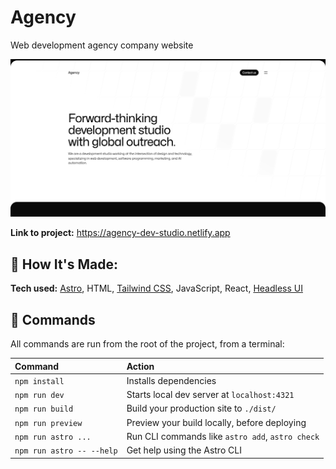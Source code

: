 # Agency

Web development agency company website

![screenshot](src/assets/screenshot.png)

**Link to project:** https://agency-dev-studio.netlify.app

## 🚀 How It's Made:

**Tech used:** [Astro](https://astro.build/), HTML, [Tailwind CSS](https://tailwindcss.com/), JavaScript, React, [Headless UI](https://headlessui.com/)

## 🧞 Commands

All commands are run from the root of the project, from a terminal:

| Command                   | Action                                           |
| :------------------------ | :----------------------------------------------- |
| `npm install`             | Installs dependencies                            |
| `npm run dev`             | Starts local dev server at `localhost:4321`      |
| `npm run build`           | Build your production site to `./dist/`          |
| `npm run preview`         | Preview your build locally, before deploying     |
| `npm run astro ...`       | Run CLI commands like `astro add`, `astro check` |
| `npm run astro -- --help` | Get help using the Astro CLI                     |
